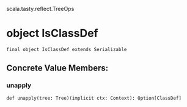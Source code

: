 scala.tasty.reflect.TreeOps
# object IsClassDef

<pre><code class="language-scala" >final object IsClassDef extends Serializable</pre></code>
## Concrete Value Members:
### unapply
<pre><code class="language-scala" >def unapply(tree: Tree)(implicit ctx: Context): Option[ClassDef]</pre></code>

